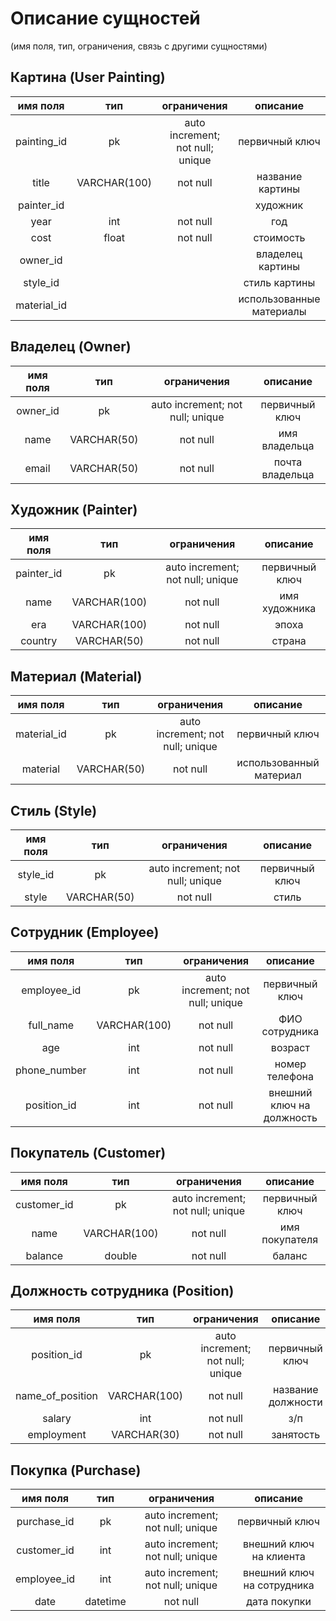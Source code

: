 # Описание сущностей
(имя поля, тип, ограничения, связь с другими сущностями)
## Картина (User Painting)
|имя поля | тип | ограничения | описание |
|:---:|:---:|:---:|:---:|
| painting_id | pk | auto increment; not null; unique | первичный ключ |
| title | VARCHAR(100) | not null | название картины |
| painter_id |  |  | художник |
| year | int| not null | год |
| cost | float | not null | стоимость |
| owner_id |  |  | владелец картины |
| style_id |  |  | стиль картины |
| material_id |  |  | использованные материалы |
## Владелец (Owner)
|имя поля | тип | ограничения | описание |
|:---:|:---:|:---:|:---:|
| owner_id | pk | auto increment; not null; unique | первичный ключ |
| name | VARCHAR(50) | not null | имя владельца |
| email | VARCHAR(50) | not null | почта владельца |
## Художник (Painter)
|имя поля | тип | ограничения | описание |
|:---:|:---:|:---:|:---:|
| painter_id | pk | auto increment; not null; unique | первичный ключ |
| name | VARCHAR(100) | not null | имя художника |
| era | VARCHAR(100) | not null | эпоха |
| country | VARCHAR(50) | not null | страна |
## Материал (Material)
|имя поля | тип | ограничения | описание |
|:---:|:---:|:---:|:---:|
| material_id | pk | auto increment; not null; unique | первичный ключ |
| material | VARCHAR(50) | not null | использованный материал |
## Стиль (Style)
|имя поля | тип | ограничения | описание |
|:---:|:---:|:---:|:---:|
| style_id | pk | auto increment; not null; unique | первичный ключ |
| style | VARCHAR(50) | not null | стиль |
## Сотрудник (Employee)
|имя поля | тип | ограничения | описание |
|:---:|:---:|:---:|:---:|
| employee_id | pk | auto increment; not null; unique | первичный ключ |
| full_name | VARCHAR(100) | not null | ФИО сотрудника|
| age | int | not null | возраст |
| phone_number | int | not null | номер телефона |
| position_id | int | not null | внешний ключ на должность |
## Покупатель (Customer)
|имя поля | тип | ограничения | описание |
|:---:|:---:|:---:|:---:|
| customer_id | pk | auto increment; not null; unique | первичный ключ |
| name | VARCHAR(100) | not null | имя покупателя |
| balance | double | not null | баланс |
## Должность сотрудника (Position)
|имя поля | тип | ограничения | описание |
|:---:|:---:|:---:|:---:|
| position_id | pk | auto increment; not null; unique | первичный ключ |
| name_of_position | VARCHAR(100) | not null | название должности |
| salary | int | not null | з/п |
| employment | VARCHAR(30) | not null | занятость |
## Покупка (Purchase)
|имя поля | тип | ограничения | описание |
|:---:|:---:|:---:|:---:|
| purchase_id | pk | auto increment; not null; unique | первичный ключ |
| customer_id | int | auto increment; not null; unique | внешний ключ на клиента |
| employee_id | int | auto increment; not null; unique | внешний ключ на сотрудника |
| date | datetime | not null | дата покупки |
